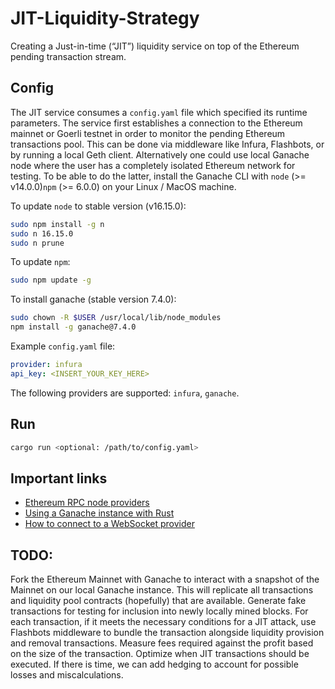 # JIT-Liquidity-Strategy
Creating a Just-in-time (“JIT”) liquidity service on top of the Ethereum pending transaction stream.

## Config

The JIT service consumes a `config.yaml` file which specified its runtime parameters. The service first establishes a connection to the Ethereum mainnet or Goerli testnet in order to monitor the pending Ethereum transactions pool. This can be done via middleware like Infura, Flashbots, or by running a local Geth client. Alternatively one could use local Ganache node where the user has a completely isolated Ethereum network for testing. To be able to do the latter, install the Ganache CLI with `node` (>= v14.0.0)`npm` (>= 6.0.0) on your Linux / MacOS machine.

To update `node` to stable version (v16.15.0):
```bash
sudo npm install -g n
sudo n 16.15.0
sudo n prune
```

To update `npm`:
```bash
sudo npm update -g
```

To install ganache (stable version 7.4.0):
```bash
sudo chown -R $USER /usr/local/lib/node_modules
npm install -g ganache@7.4.0
```

Example `config.yaml` file:
```yaml
provider: infura
api_key: <INSERT_YOUR_KEY_HERE>
```

The following providers are supported: `infura`, `ganache`.

## Run

```bash
cargo run <optional: /path/to/config.yaml>
```

## Important links
- [Ethereum RPC node providers](https://ethereumnodes.com/)
- [Using a Ganache instance with Rust](https://github.com/cl2089/rust-ethereum-tutorial/blob/9de183ee48f25b3fef9f506a4575726061df710c/src/simple_transactions.rs)
- [How to connect to a WebSocket provider](https://github.com/gakonst/ethers-rs/blob/7e7f9041b3f5a601a8fca8ccbce0287518f8cc33/book/providers/ws.md)

## TODO:
Fork the Ethereum Mainnet with Ganache to interact with a snapshot of the Mainnet on our local Ganache instance. This will replicate all transactions and liquidity pool contracts (hopefully) that are available. Generate fake transactions for testing for inclusion into newly locally mined blocks. For each transaction, if it meets the necessary conditions for a JIT attack, use Flashbots middleware to bundle the transaction alongside liquidity provision and removal transactions. Measure fees required against the profit based on the size of the transaction. Optimize when JIT transactions should be executed. If there is time, we can add hedging to account for possible losses and miscalculations.
